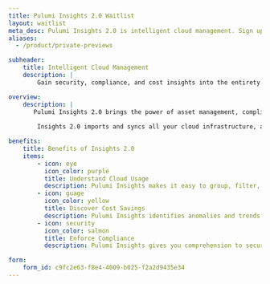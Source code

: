 ```yaml
---
title: Pulumi Insights 2.0 Waitlist
layout: waitlist
meta_desc: Pulumi Insights 2.0 is intelligent cloud management. Sign up today.
aliases:
  - /product/private-previews

subheader:
    title: Intelligent Cloud Management
    description: |
        Gain security, compliance, and cost insights into the entirety of an organization’s cloud assets, and automatically remediate issues.

overview:
    description: |
       Pulumi Insights 2.0 brings the power of asset management, compliance remediation, resource visualizations, and AI insights to any cloud infrastructure, including resources not provisioned by Pulumi IaC such as AWS CloudFormation, Microsoft ARM, HashiCorp Terraform, or even cloud consoles and SDKs.
        
        Insights 2.0 imports and syncs all your cloud infrastructure, and it builds a comprehensive model of infrastructure relationships and tracks changes over time. Insights 2.0 enables you to gain a deep understanding of your cloud usage, discover potential cost savings opportunities, and enforce compliance and security policies across your cloud assets. Sign up today. 

benefits:
    title: Benefits of Insights 2.0
    items:
        - icon: eye
          icon_color: purple
          title: Understand Cloud Usage
          description: Pulumi Insights makes it easy to group, filter, and search for resources across your infrastructure, so you can find that needle (single resource) in the haystack (across many clouds and environments).
        - icon: guage
          icon_color: yellow
          title: Discover Cost Savings
          description: Pulumi Insights identifies anomalies and trends in resource usage in order to identify potential cost savings.
        - icon: security
          icon_color: salmon
          title: Enforce Compliance
          description: Pulumi Insights gives you comprehension to security, compliance and miconfiguration policy violations and the ability to remediate the issue directly with code. 

form:
    form_id: c9fc2e63-f8e4-4009-b025-f2a2d9435e34
---
```

